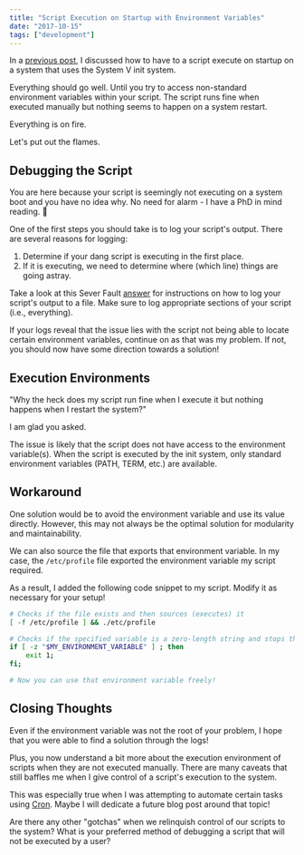```yaml
---
title: "Script Execution on Startup with Environment Variables"
date: "2017-10-15"
tags: ["development"]
---
```


In a [previous post](/blog/run-script-on-boot-using-rcd), I discussed how to have to a script execute on startup on a system that uses the System V init system.

Everything should go well. Until you try to access non-standard environment variables within your script. The script runs fine when executed manually but nothing seems to happen on a system restart.

Everything is on fire.

Let's put out the flames.

## Debugging the Script

You are here because your script is seemingly not executing on a system boot and you have no idea why. No need for alarm - I have a PhD in mind reading. 🙂

One of the first steps you should take is to log your script's output. There are several reasons for logging:

1. Determine if your dang script is executing in the first place.
2. If it is executing, we need to determine where (which line) things are going astray.

Take a look at this Sever Fault [answer](https://serverfault.com/questions/103501/how-can-i-fully-log-all-bash-scripts-actions/103569#103569) for instructions on how to log your script's output to a file. Make sure to log appropriate sections of your script (i.e., everything).

If your logs reveal that the issue lies with the script not being able to locate certain environment variables, continue on as that was my problem. If not, you should now have some direction towards a solution!

## Execution Environments

"Why the heck does my script run fine when I execute it but nothing happens when I restart the system?"

I am glad you asked.

The issue is likely that the script does not have access to the environment variable(s). When the script is executed by the init system, only standard environment variables (PATH, TERM, etc.) are available.

## Workaround

One solution would be to avoid the environment variable and use its value directly. However, this may not always be the optimal solution for modularity and maintainability.

We can also source the file that exports that environment variable. In my case, the `/etc/profile` file exported the environment variable my script required.

As a result, I added the following code snippet to my script. Modify it as necessary for your setup!

```bash
# Checks if the file exists and then sources (executes) it
[ -f /etc/profile ] && ./etc/profile

# Checks if the specified variable is a zero-length string and stops the script if it is because the variable was not loaded
if [ -z "$MY_ENVIRONMENT_VARIABLE" ] ; then
    exit 1;
fi;

# Now you can use that environment variable freely!
```

## Closing Thoughts

Even if the environment variable was not the root of your problem, I hope that you were able to find a solution through the logs!

Plus, you now understand a bit more about the execution environment of scripts when they are not executed manually. There are many caveats that still baffles me when I give control of a script's execution to the system.

This was especially true when I was attempting to automate certain tasks using [Cron](https://en.wikipedia.org/wiki/Cron). Maybe I will dedicate a future blog post around that topic!

Are there any other "gotchas" when we relinquish control of our scripts to the system? What is your preferred method of debugging a script that will not be executed by a user?